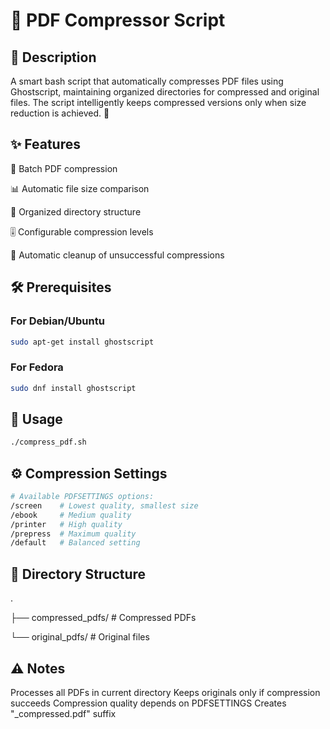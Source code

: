 # 📄 PDF Compressor Script
## 📝 Description
A smart bash script that automatically compresses PDF files using Ghostscript, maintaining organized directories for compressed and original files. The script intelligently keeps compressed versions only when size reduction is achieved. 🎯

## ✨ Features
🔄 Batch PDF compression

📊 Automatic file size comparison

📁 Organized directory structure

🎚️ Configurable compression levels

🧹 Automatic cleanup of unsuccessful compressions

## 🛠️ Prerequisites
### For Debian/Ubuntu
```bash
sudo apt-get install ghostscript
```
### For Fedora
```bash
sudo dnf install ghostscript
```
## 🚀 Usage
```bash
./compress_pdf.sh
```
## ⚙️ Compression Settings
```bash
# Available PDFSETTINGS options:
/screen    # Lowest quality, smallest size
/ebook     # Medium quality
/printer   # High quality
/prepress  # Maximum quality
/default   # Balanced setting
```
## 📂 Directory Structure
.

├── compressed_pdfs/    # Compressed PDFs

└── original_pdfs/      # Original files

## ⚠️ Notes
Processes all PDFs in current directory
Keeps originals only if compression succeeds
Compression quality depends on PDFSETTINGS
Creates "_compressed.pdf" suffix
